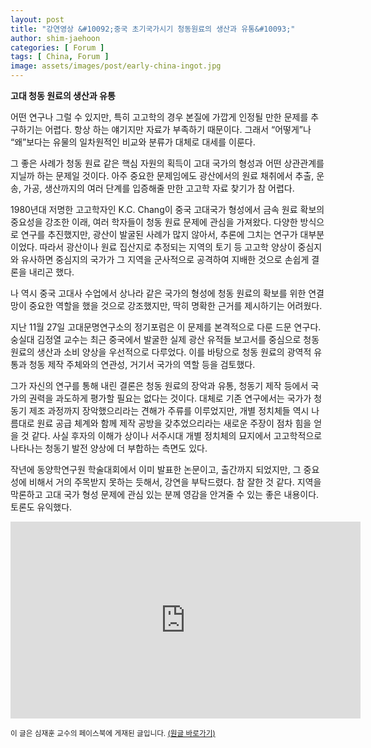 ```yaml
---
layout: post
title: "강연영상 &#10092;중국 초기국가시기 청동원료의 생산과 유통&#10093;"
author: shim-jaehoon
categories: [ Forum ]
tags: [ China, Forum ]
image: assets/images/post/early-china-ingot.jpg
---
```


__고대 청동 원료의 생산과 유통__

어떤 연구나 그럴 수 있지만, 특히 고고학의 경우 본질에 가깝게 인정될 만한 문제를 추구하기는 어렵다. 항상 하는 얘기지만 자료가 부족하기 때문이다. 그래서 “어떻게”나 “왜”보다는 유물의 일차원적인 비교와 분류가 대체로 대세를 이룬다.

그 좋은 사례가 청동 원료 같은 핵심 자원의 획득이 고대 국가의 형성과 어떤 상관관계를 지닐까 하는 문제일 것이다. 아주 중요한 문제임에도 광산에서의 원료 채취에서 추출, 운송, 가공, 생산까지의 여러 단계를 입증해줄 만한 고고학 자료 찾기가 참 어렵다.

1980년대 저명한 고고학자인 K.C. Chang이 중국 고대국가 형성에서 금속 원료 확보의 중요성을 강조한 이래, 여러 학자들이 청동 원료 문제에 관심을 가져왔다. 다양한 방식으로 연구를 추진했지만, 광산이 발굴된 사례가 많지 않아서, 추론에 그치는 연구가 대부분이었다. 따라서 광산이나 원료 집산지로 추정되는 지역의 토기 등 고고학 양상이 중심지와 유사하면 중심지의 국가가 그 지역을 군사적으로 공격하여 지배한 것으로 손쉽게 결론을 내리곤 했다.

나 역시 중국 고대사 수업에서 상나라 같은 국가의 형성에 청동 원료의 확보를 위한 연결망이 중요한 역할을 했을 것으로 강조했지만, 딱히 명확한 근거를 제시하기는 어려웠다.

지난 11월 27일 고대문명연구소의 정기포럼은 이 문제를 본격적으로 다룬 드문 연구다. 숭실대 김정열 교수는 최근 중국에서 발굴한 실제 광산 유적들 보고서를 중심으로 청동 원료의 생산과 소비 양상을 우선적으로 다루었다. 이를 바탕으로 청동 원료의 광역적 유통과 청동 제작 주체와의 연관성, 거기서 국가의 역할 등을 검토했다.

그가 자신의 연구를 통해 내린 결론은 청동 원료의 장악과 유통, 청동기 제작 등에서 국가의 권력을 과도하게 평가할 필요는 없다는 것이다. 대체로 기존 연구에서는 국가가 청동기 제조 과정까지 장악했으리라는 견해가 주류를 이루었지만, 개별 정치체들 역시 나름대로 원료 공급 체계와 함께 제작 공방을 갖추었으리라는 새로운 주장이 점차 힘을 얻을 것 같다. 사실 후자의 이해가 상이나 서주시대 개별 정치체의 묘지에서 고고학적으로 나타나는 청동기 발전 양상에 더 부합하는 측면도 있다.

작년에 동양학연구원 학술대회에서 이미 발표한 논문이고, 출간까지 되었지만, 그 중요성에 비해서 거의 주목받지 못하는 듯해서, 강연을 부탁드렸다. 참 잘한 것 같다. 지역을 막론하고 고대 국가 형성 문제에 관심 있는 분께 영감을 안겨줄 수 있는 좋은 내용이다. 토론도 유익했다.

<iframe width="560" height="315" src="https://www.youtube.com/embed/1ugmcX2OS9w" title="YouTube video player" frameborder="0" allow="accelerometer; autoplay; clipboard-write; encrypted-media; gyroscope; picture-in-picture" allowfullscreen></iframe>


<span class="text-muted"><small>이 글은 심재훈 교수의 페이스북에 게재된 글입니다. <a href="https://www.facebook.com/100000335256259/posts/4826538127367315/" target="_blank">(원글 바로가기)</a></small></span>
